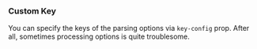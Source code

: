 ### Custom Key

You can specify the keys of the parsing options via `key-config` prop. After all, sometimes processing options is quite troublesome.
